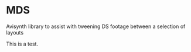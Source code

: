 # MDS
Avisynth library to assist with tweening DS footage between a selection of layouts

This is a test.
